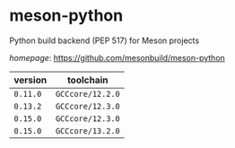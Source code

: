 # meson-python

Python build backend (PEP 517) for Meson projects

*homepage*: <https://github.com/mesonbuild/meson-python>

version | toolchain
--------|----------
``0.11.0`` | ``GCCcore/12.2.0``
``0.13.2`` | ``GCCcore/12.3.0``
``0.15.0`` | ``GCCcore/12.3.0``
``0.15.0`` | ``GCCcore/13.2.0``

